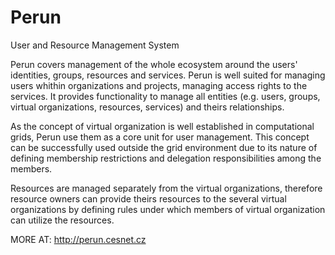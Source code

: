 Perun
=====

User and Resource Management System

Perun covers management of the whole ecosystem around the users' identities, groups, resources and services. Perun is well 
suited for managing users whithin organizations and projects, managing access rights to the services. It provides 
functionality to manage all entities (e.g. users, groups, virtual organizations, resources, services) and theirs 
relationships.

As the concept of virtual organization is well established in computational grids, Perun use them as a core unit for user 
management. This concept can be successfully used outside the grid environment due to its nature of defining membership 
restrictions and delegation responsibilities among the members.

Resources are managed separately from the virtual organizations, therefore resource owners can provide theirs resources to the 
several virtual organizations by defining rules under which members of virtual organization can utilize the resources.

MORE AT: http://perun.cesnet.cz
